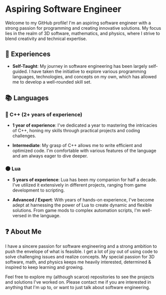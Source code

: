 # Aspiring Software Engineer

Welcome to my GitHub profile! I'm an aspiring software engineer with a strong passion for programming and creating innovative solutions. My focus lies in the realm of 3D software, mathematics, and physics, where I strive to blend creativity and technical expertise.

## 🔰 Experiences

- **Self-Taught**: My journey in software engineering has been largely self-guided. I have taken the initiative to explore various programming languages, technologies, and concepts on my own, which has allowed me to develop a well-rounded skill set.

## 📚 Languages

### 🧰 C++ (2+ years of experience)

- **1 year of experience**: I've dedicated a year to mastering the intricacies of C++, honing my skills through practical projects and coding challenges.

- **Intermediate**: My grasp of C++ allows me to write efficient and optimized code. I'm comfortable with various features of the language and am always eager to dive deeper.

### 🌑 Lua

- **5 years of experience**: Lua has been my companion for half a decade. I've utilized it extensively in different projects, ranging from game development to scripting.

- **Advanced / Expert**: With years of hands-on experience, I've become adept at harnessing the power of Lua to create dynamic and flexible solutions. From game mods to complex automation scripts, I'm well-versed in the language.

## ❓ About Me

I have a sincere passion for software engineering and a strong ambition to push the envelope of what is feasible. I get a lot of joy out of using code to solve challenging issues and realize concepts. My special passion for 3D software, math, and physics keeps me heavily interested, determined & inspired to keep learning and growing.

Feel free to explore my (although scarce) repositories to see the projects and solutions I've worked on. Please contact me if you are interested in anything that I'm up to, or want to just talk about software engineering.
